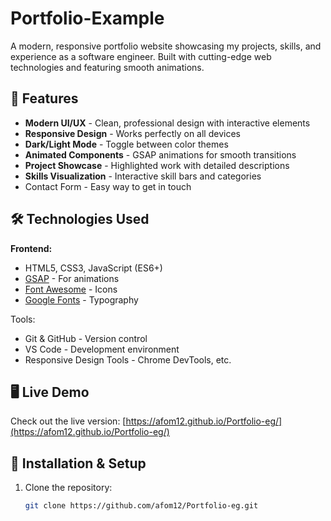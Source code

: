 # Portfolio-Example

A modern, responsive portfolio website showcasing my projects, skills, and experience as a software engineer. Built with cutting-edge web technologies and featuring smooth animations.

## 🚀 Features

- **Modern UI/UX** - Clean, professional design with interactive elements
- **Responsive Design** - Works perfectly on all devices
- **Dark/Light Mode** - Toggle between color themes
- **Animated Components** - GSAP animations for smooth transitions
- **Project Showcase** - Highlighted work with detailed descriptions
- **Skills Visualization** - Interactive skill bars and categories
- Contact Form - Easy way to get in touch

## 🛠 Technologies Used

**Frontend:**
- HTML5, CSS3, JavaScript (ES6+)
- [GSAP](https://greensock.com/gsap/) - For animations
- [Font Awesome](https://fontawesome.com/) - Icons
- [Google Fonts](https://fonts.google.com/) - Typography

Tools:
- Git & GitHub - Version control
- VS Code - Development environment
- Responsive Design Tools - Chrome DevTools, etc.

## 🖥️ Live Demo

Check out the live version: [https://afom12.github.io/Portfolio-eg/](https://afom12.github.io/Portfolio-eg/)

## 🔧 Installation & Setup

1. Clone the repository:
   ```bash
   git clone https://github.com/afom12/Portfolio-eg.git
